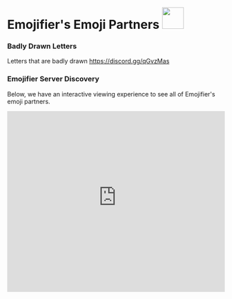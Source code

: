 # Emojifier's Emoji Partners <img src="https://cdn.discordapp.com/emojis/754221282882748427.png" width="50" height="50" />

### Badly Drawn Letters
Letters that are badly drawn
https://discord.gg/qGvzMas

### Emojifier Server Discovery
Below, we have an interactive viewing experience to see all of Emojifier's emoji partners.
<!-- Copy and Paste Me -->
<div class="emojifier-server-discovery" style="height: 420px; width: 100%;">
  <iframe
    src="https://emojifier-discovery.glitch.me"
    title="Emojifier Server Discovery"
    allow="geolocation; microphone; camera; midi; vr; encrypted-media"
    style="height: 100%; width: 100%; border: 0;">
  </iframe>
</div> 
